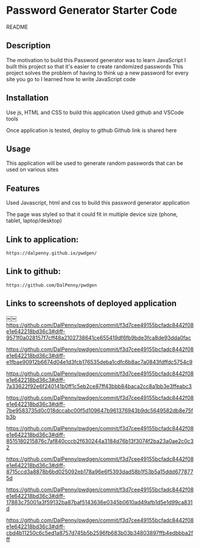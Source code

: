 # Password Generator Starter Code
README 


## Description

The motivation to build this Password generator was to learn JavaScript 
I built this project so that it's easier to create randomized passwords
This project solves the problem of having to think up a new password for every site you go to
I learned how to write JavaScript code


## Installation

Use js, HTML and CSS to build this application
Used github and VSCode tools

Once application is tested, deploy to github
Github link is shared here 


## Usage

This application will be used to generate random passwords that can be used on various sites


## Features

Used Javascript, html and css to build this password generator application 

The page was styled so that it could fit in multiple device size (phone, tablet, laptop/desktop) 


## Link to application: 
    https://dalpenny.github.io/pwdgen/
## Link to github: 
    https://github.com/DalPenny/pwdgen

## Links to screenshots of deployed application
￼￼
https://github.com/DalPenny/pwdgen/commit/f3d7cee49155bcfadc8442f08e1e642218bd36c3#diff-9571f0a028157f7cff48a2102738641ce655419df6fb9bde3fca8de93dda0fac

https://github.com/DalPenny/pwdgen/commit/f3d7cee49155bcfadc8442f08e1e642218bd36c3#diff-e1fbae90912b6674d04e1d3fcb176535deba1cdfc6b8ac7a0843fdffdc5754c9

https://github.com/DalPenny/pwdgen/commit/f3d7cee49155bcfadc8442f08e1e642218bd36c3#diff-7a33622f92e6f240141b0ff1c5eb2ce87ff43bbb84baca2cc8a1bb3e3ffeabc3

https://github.com/DalPenny/pwdgen/commit/f3d7cee49155bcfadc8442f08e1e642218bd36c3#diff-7be9583735d0c018dccabc00f5d109647b961376943b9dc5649582db8e75fb3b

https://github.com/DalPenny/pwdgen/commit/f3d7cee49155bcfadc8442f08e1e642218bd36c3#diff-8515180215876c7af840cccb2f630244a3184d76b13f3074f2ba23a0ae2c0c32

https://github.com/DalPenny/pwdgen/commit/f3d7cee49155bcfadc8442f08e1e642218bd36c3#diff-8715ccd3a8878b6bd025092eb178a96e6f5393dad58b1f53b5a15ddd6778775d

https://github.com/DalPenny/pwdgen/commit/f3d7cee49155bcfadc8442f08e1e642218bd36c3#diff-17883c75001a3f59132ba87baf5143636e0345b0610ad49afb1d5e1d99ca831d

https://github.com/DalPenny/pwdgen/commit/f3d7cee49155bcfadc8442f08e1e642218bd36c3#diff-cbd4b11250c6c5ed1a8757d745b5b2596fb683b03b34803897ffb4edbbba2fff
